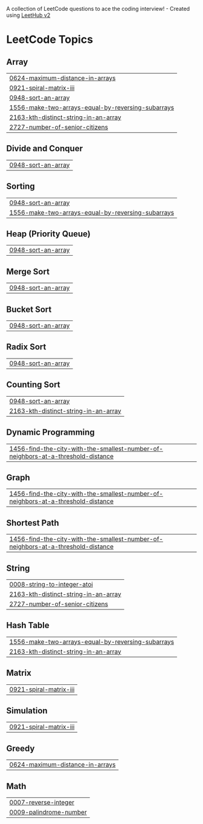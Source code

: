 A collection of LeetCode questions to ace the coding interview! - Created using [LeetHub v2](https://github.com/arunbhardwaj/LeetHub-2.0)
<!---LeetCode Topics Start-->
# LeetCode Topics
## Array
|  |
| ------- |
| [0624-maximum-distance-in-arrays](https://github.com/KavitaBedke/Leetcode/tree/master/0624-maximum-distance-in-arrays) |
| [0921-spiral-matrix-iii](https://github.com/KavitaBedke/Leetcode/tree/master/0921-spiral-matrix-iii) |
| [0948-sort-an-array](https://github.com/KavitaBedke/Leetcode/tree/master/0948-sort-an-array) |
| [1556-make-two-arrays-equal-by-reversing-subarrays](https://github.com/KavitaBedke/Leetcode/tree/master/1556-make-two-arrays-equal-by-reversing-subarrays) |
| [2163-kth-distinct-string-in-an-array](https://github.com/KavitaBedke/Leetcode/tree/master/2163-kth-distinct-string-in-an-array) |
| [2727-number-of-senior-citizens](https://github.com/KavitaBedke/Leetcode/tree/master/2727-number-of-senior-citizens) |
## Divide and Conquer
|  |
| ------- |
| [0948-sort-an-array](https://github.com/KavitaBedke/Leetcode/tree/master/0948-sort-an-array) |
## Sorting
|  |
| ------- |
| [0948-sort-an-array](https://github.com/KavitaBedke/Leetcode/tree/master/0948-sort-an-array) |
| [1556-make-two-arrays-equal-by-reversing-subarrays](https://github.com/KavitaBedke/Leetcode/tree/master/1556-make-two-arrays-equal-by-reversing-subarrays) |
## Heap (Priority Queue)
|  |
| ------- |
| [0948-sort-an-array](https://github.com/KavitaBedke/Leetcode/tree/master/0948-sort-an-array) |
## Merge Sort
|  |
| ------- |
| [0948-sort-an-array](https://github.com/KavitaBedke/Leetcode/tree/master/0948-sort-an-array) |
## Bucket Sort
|  |
| ------- |
| [0948-sort-an-array](https://github.com/KavitaBedke/Leetcode/tree/master/0948-sort-an-array) |
## Radix Sort
|  |
| ------- |
| [0948-sort-an-array](https://github.com/KavitaBedke/Leetcode/tree/master/0948-sort-an-array) |
## Counting Sort
|  |
| ------- |
| [0948-sort-an-array](https://github.com/KavitaBedke/Leetcode/tree/master/0948-sort-an-array) |
| [2163-kth-distinct-string-in-an-array](https://github.com/KavitaBedke/Leetcode/tree/master/2163-kth-distinct-string-in-an-array) |
## Dynamic Programming
|  |
| ------- |
| [1456-find-the-city-with-the-smallest-number-of-neighbors-at-a-threshold-distance](https://github.com/KavitaBedke/Leetcode/tree/master/1456-find-the-city-with-the-smallest-number-of-neighbors-at-a-threshold-distance) |
## Graph
|  |
| ------- |
| [1456-find-the-city-with-the-smallest-number-of-neighbors-at-a-threshold-distance](https://github.com/KavitaBedke/Leetcode/tree/master/1456-find-the-city-with-the-smallest-number-of-neighbors-at-a-threshold-distance) |
## Shortest Path
|  |
| ------- |
| [1456-find-the-city-with-the-smallest-number-of-neighbors-at-a-threshold-distance](https://github.com/KavitaBedke/Leetcode/tree/master/1456-find-the-city-with-the-smallest-number-of-neighbors-at-a-threshold-distance) |
## String
|  |
| ------- |
| [0008-string-to-integer-atoi](https://github.com/KavitaBedke/Leetcode/tree/master/0008-string-to-integer-atoi) |
| [2163-kth-distinct-string-in-an-array](https://github.com/KavitaBedke/Leetcode/tree/master/2163-kth-distinct-string-in-an-array) |
| [2727-number-of-senior-citizens](https://github.com/KavitaBedke/Leetcode/tree/master/2727-number-of-senior-citizens) |
## Hash Table
|  |
| ------- |
| [1556-make-two-arrays-equal-by-reversing-subarrays](https://github.com/KavitaBedke/Leetcode/tree/master/1556-make-two-arrays-equal-by-reversing-subarrays) |
| [2163-kth-distinct-string-in-an-array](https://github.com/KavitaBedke/Leetcode/tree/master/2163-kth-distinct-string-in-an-array) |
## Matrix
|  |
| ------- |
| [0921-spiral-matrix-iii](https://github.com/KavitaBedke/Leetcode/tree/master/0921-spiral-matrix-iii) |
## Simulation
|  |
| ------- |
| [0921-spiral-matrix-iii](https://github.com/KavitaBedke/Leetcode/tree/master/0921-spiral-matrix-iii) |
## Greedy
|  |
| ------- |
| [0624-maximum-distance-in-arrays](https://github.com/KavitaBedke/Leetcode/tree/master/0624-maximum-distance-in-arrays) |
## Math
|  |
| ------- |
| [0007-reverse-integer](https://github.com/KavitaBedke/Leetcode/tree/master/0007-reverse-integer) |
| [0009-palindrome-number](https://github.com/KavitaBedke/Leetcode/tree/master/0009-palindrome-number) |
<!---LeetCode Topics End-->